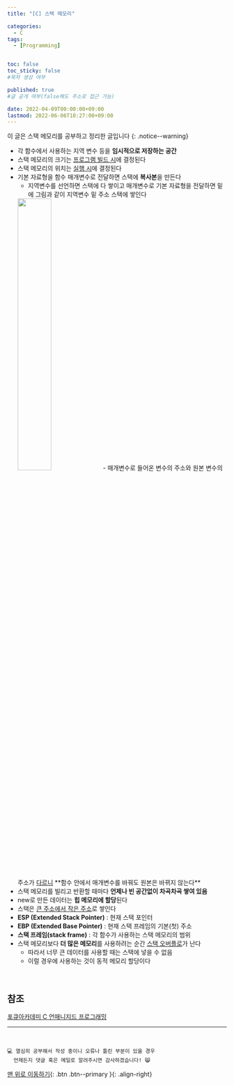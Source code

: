 ```yaml
---
title: "[C] 스택 메모리" 

categories:
  - C
tags:
  - [Programming]


toc: false
toc_sticky: false
#목차 생성 여부

published: true
#글 공개 여부(false해도 주소로 접근 가능)

date: 2022-04-09T00:00:00+09:00
lastmod: 2022-06-06T10:27:00+09:00
---
```


이 글은 스택 메모리를 공부하고 정리한 글입니다
{: .notice--warning}

- 각 함수에서 사용하는 지역 변수 등을 **임시적으로 저장하는 공간**
- 스택 메모리의 크기는 <u>프로그램 빌드 시</u>에 결정된다
- 스택 메모리의 위치는 <u>실행 시</u>에 결정된다
- 기본 자료형을 함수 매개변수로 전달하면 스택에 **복사본**을 만든다
  - 지역변수를 선언하면 스택에 다 쌓이고 매개변수로 기본 자료형을 전달하면 밑에 그림과 같이 지역변수 밑 주소 스택에 쌓인다
  <img src="https://github.com/reoul/reoul.github.io/blob/master/assets/images/postImage/c-10-1.PNG?raw=true" width="40%">
  - 매개변수로 들어온 변수의 주소와 원본 변수의 주소가 <u>다르니</u> **함수 안에서 매개변수를 바꿔도 원본은 바뀌지 않는다**
- 스택 메모리를 빌리고 반환할 때마다 **언제나 빈 공간없이 차곡차곡 쌓여 있음**
- new로 만든 데이터는 **힙 메모리에 할당**된다
- 스택은 <u>큰 주소에서 작은 주소</u>로 쌓인다
- **ESP (Extended Stack Pointer)** : 현재 스택 포인터
- **EBP (Extended Base Pointer)** : 현재 스택 프레임의 기본(첫) 주소
- **스택 프레임(stack frame)** : 각 함수가 사용하는 스택 메모리의 범위
- 스택 메모리보다 **더 많은 메모리**를 사용하려는 순간 <u>스택 오버플로</u>가 난다
  - 따라서 너무 큰 데이터를 사용할 때는 스택에 넣을 수 없음
  - 이럴 경우에 사용하는 것이 동적 메모리 할당이다

<br>

## 참조
[포큐아카데미 C 언매니지드 프로그래밍](https://pocu-ko.teachable.com/p/comp2200)

***
<br>

    💻 열심히 공부해서 작성 중이니 오류나 틀린 부분이 있을 경우 
      언제든지 댓글 혹은 메일로 알려주시면 감사하겠습니다! 😸

[맨 위로 이동하기](#){: .btn .btn--primary }{: .align-right}